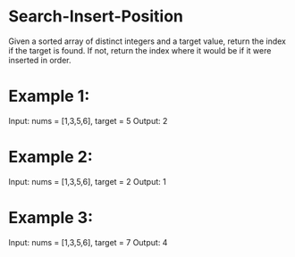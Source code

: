 # Search-Insert-Position

Given a sorted array of distinct integers and a target value, return the index if the target is found. If not, return the index where it would be if it were inserted in order.


# Example 1:
Input: nums = [1,3,5,6], target = 5
Output: 2

# Example 2:
Input: nums = [1,3,5,6], target = 2
Output: 1

# Example 3:
Input: nums = [1,3,5,6], target = 7
Output: 4
